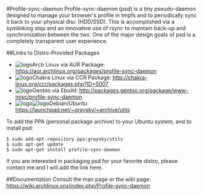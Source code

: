 #Profile-sync-daemon
Profile-sync-daemon (psd) is a tiny pseudo-daemon designed to manage your browser's profile in tmpfs and to periodically sync it back to your physical disc (HDD/SSD). This is accomplished via a symlinking step and an innovative use of rsync to maintain back-up and synchronization between the two. One of the major design goals of psd is a completely transparent user experience.

##Links to Distro-Provided Packages
* ![logo](http://www.monitorix.org/imgs/archlinux.png "arch logo")Arch Linux via AUR Package: https://aur.archlinux.org/packages/profile-sync-daemon
* ![logo](http://chakra-linux.org/img/icon/chakra-kde_32.png "chakra logo")Chakra Linux via CCR Package: http://chakra-linux.org/ccr/packages.php?ID=5007
* ![logo](http://www.monitorix.org/imgs/gentoo.png "gentoo logo")Gentoo via Ebuild: http://packages.gentoo.org/package/www-misc/profile-sync-daemon
* ![logo](http://www.monitorix.org/imgs/debian.png "debian logo")![logo](http://www.monitorix.org/imgs/ubuntu.png "ubuntu logo")Debian/Ubuntu: https://launchpad.net/~graysky/+archive/utils

To add the PPA (personal package archive) to your Ubuntu system, and to install psd:

```
$ sudo add-apt-repository ppa:graysky/utils
$ sudo apt-get update
$ sudo apt-get install profile-sync-daemon
```

If you are interested in packaging psd for your favorite distro, please contact me and I will add the link here.

##Documentation
Consult the man page or the wiki page: https://wiki.archlinux.org/index.php/Profile-sync-daemon
